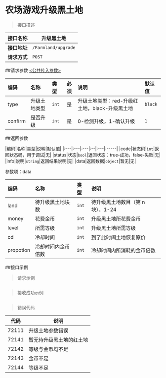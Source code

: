 # 农场游戏升级黑土地

>接口描述

| 接口名称 | 升级黑土地 |
|----------|--------|
|**接口地址**|```/Farmland/upgrade```|
|**请求方式**|```POST```|

##请求参数
[<公共传入参数>](../README.md)  

|编码|名称|类型|必须|说明|默认值|
|:---|:---|:---|:--:|:---|:-----|
|type|升级土地类型|```int```|是|升级土地类型：red-升级红土地，black-升级黑土地|```black```|
|confirm|是否升级|```int```|是|0-检测升级，1-确认升级|```1```|

##返回参数

|编码|名称|类型|说明|默认值|
|:---|:---|:---|:--|:---|:-----|
|code|状态码|```int```|返回状态码，用于调试|无|
|status|状态|```bool```|返回状态：true-成功，false-失败|无|
|info|说明|```string```|返回结果说明|无|
|data|返回数据|```object```|暂无|无|

参数项：data

|编码 |名称|类型|说明|
|:----|:---|:---|:---|
|land|待升级黑土地块数|```int```|待升级黑土地数目（第 n 块），1-24|
|money|花费金币|```int```|升级黑土地所花费金币|
|level|所需等级|```int```|升级黑土地所需等级|
|cd|冷却时间|```int```|到了此时间土地恢复原价|
|propotion|冷却时间内金币倍数|```int```|冷却时间内所消耗的金币倍数|

##接口示例

>请求示例

```

```

>接收成功示例

```

```

>错误代码

|代码|说明|
|----|----|
|72111|升级土地参数错误|
|72141|暂无待升级黑土地的红土地|
|72142|等级与金币均不足|
|72143|金币不足|
|72144|等级不足|